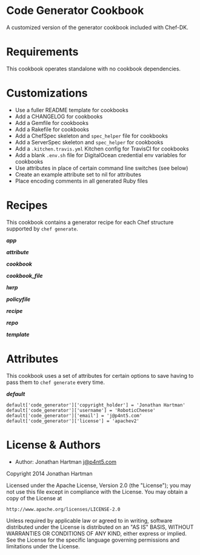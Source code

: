 Code Generator Cookbook
=======================

A customized version of the generator cookbook included with Chef-DK.

Requirements
============

This cookbook operates standalone with no cookbook dependencies.

Customizations
==============

* Use a fuller README template for cookbooks
* Add a CHANGELOG for cookbooks
* Add a Gemfile for cookbooks
* Add a Rakefile for cookbooks
* Add a ChefSpec skeleton and `spec_helper` file for cookbooks
* Add a ServerSpec skeleton and `spec_helper` for cookbooks
* Add a `.kitchen.travis.yml` Kitchen config for TravisCI for cookbooks
* Add a blank `.env.sh` file for DigitalOcean credential env variables for
  cookbooks
* Use attributes in place of certain command line switches (see below)
* Create an example attribute set to nil for attributes
* Place encoding comments in all generated Ruby files

Recipes
=======

This cookbook contains a generator recipe for each Chef structure supported by
`chef generate`.

***app***

***attribute***

***cookbook***

***cookbook_file***

***lwrp***

***policyfile***

***recipe***

***repo***

***template***

Attributes
==========

This cookbook uses a set of attributes for certain options to save having to
pass them to `chef generate` every time.

***default***

    default['code_generator']['copyright_holder'] = 'Jonathan Hartman'
    default['code_generator']['username'] = 'RoboticCheese'
    default['code_generator']['email'] = 'j@p4nt5.com'
    default['code_generator']['license'] = 'apachev2'

License & Authors
=================
- Author: Jonathan Hartman <j@p4nt5.com>

Copyright 2014 Jonathan Hartman

Licensed under the Apache License, Version 2.0 (the "License");
you may not use this file except in compliance with the License.
You may obtain a copy of the License at

    http://www.apache.org/licenses/LICENSE-2.0

Unless required by applicable law or agreed to in writing, software
distributed under the License is distributed on an "AS IS" BASIS,
WITHOUT WARRANTIES OR CONDITIONS OF ANY KIND, either express or implied.
See the License for the specific language governing permissions and
limitations under the License.
